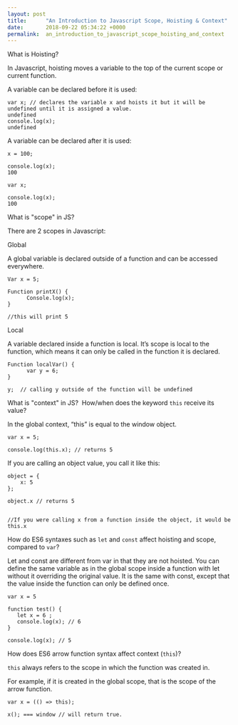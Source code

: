 ```yaml
---
layout: post
title:      "An Introduction to Javascript Scope, Hoisting & Context"
date:       2018-09-22 05:34:22 +0000
permalink:  an_introduction_to_javascript_scope_hoisting_and_context
---
```



What is Hoisting?

In Javascript, hoisting moves a variable to the top of the current scope or current function.

A variable can be declared before it is used:

```
var x; // declares the variable x and hoists it but it will be undefined until it is assigned a value.
undefined
console.log(x);
undefined
```

A variable can be declared after it is used:

```
x = 100;

console.log(x);
100

var x; 

console.log(x);
100
```

What is "scope" in JS?

There are 2 scopes in Javascript: 

Global

A global variable is declared outside of a function and can be accessed everywhere.

```
Var x = 5;

Function printX() {
      Console.log(x);
}

//this will print 5
```
 
Local

A variable declared inside a function is local.  It’s scope is local to the function, which means it 
can only be called in the function it is declared.

```
Function localVar() {
      var y = 6;
}

y;  // calling y outside of the function will be undefined
```

What is "context" in JS?  How/when does the keyword `this` receive its value?

In the global context, “this” is equal to the window object.

```
var x = 5;

console.log(this.x); // returns 5  
```

If you are calling an object value, you call it like this:


```
object = {
    x: 5
};

object.x // returns 5


//If you were calling x from a function inside the object, it would be this.x
```


How do ES6 syntaxes such as `let` and `const` affect hoisting and scope, compared to `var`?

Let and const are different from var in that they are not hoisted.  You can define the same variable as in the global scope inside a function with let without it overriding the original value.  It is the same with const, except that the value inside the function can only be defined once.  

```
var x = 5

function test() {
   let x = 6 ;
   console.log(x); // 6
}

console.log(x); // 5 
```

How does ES6 arrow function syntax affect context (`this`)?

`this` always refers to the scope in which the function was created in.  

For example, if it is created in the global scope, that is the scope of the arrow function.

```
var x = (() => this);

x(); === window // will return true.
```





